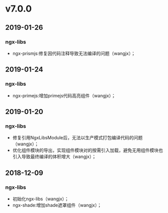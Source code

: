 # v7.0.0
## 2019-01-26
### ngx-libs
- ngx-prismjs:修复因代码注释导致无法编译的问题（wangjx）；

## 2019-01-24
### ngx-libs
- ngx-primejs:增加primejs代码高亮组件（wangjx）；

## 2019-01-20
### ngx-libs
- 修复引用NgxLibsModule后，无法以生产模式打包编译代码的问题（wangjx）；
- 优化组件模块的导出，实现组件模块对的按需引入加载，避免无用组件模块也引入导致最终编译的体积增大（wangjx）；

## 2018-12-09
### ngx-libs
- 初始化ngx-libs（wangjx）；
- ngx-shade:增加shade遮罩组件（wangjx）；